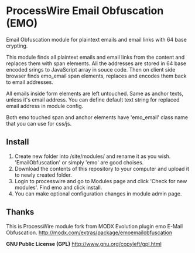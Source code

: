 # ProcessWire Email Obfuscation (EMO)
Email Obfuscation module for plaintext emails and email links with 64 base crypting.

This module finds all plaintext emails and email links from the content and replaces them with span elements. All the 
addresses are stored in 64 base encoded srings to JavaScript array in souce code. Then on client side browser finds 
emo_email span elements, replaces and encodes them back to email addresses.

All emails inside form elements are left untouched. Same as anchor texts, unless it's email address. You can define 
default text string for replaced email address in module config.

Both emo touched span and anchor elements have 'emo_email' class name that you can use for css/js.

## Install
1. Create new folder into /site/modules/ and rename it as you wish. 'EmailObfuscation' or simply 'emo' are good choises.
2. Download the contents of this repository to your computer and upload it to newly created folder.
3. Login to processwire and go to Modules page and click 'Check for new modules'. Find emo and click install.
4. You can make optional configuration changes in module admin page.

## Thanks
This is ProcessWire module fork from MODX Evolution plugin emo E-Mail Obfuscation.
http://modx.com/extras/package/emoemailobfuscation

**GNU Public License (GPL)** http://www.gnu.org/copyleft/gpl.html
